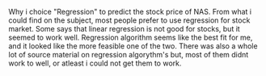 Why i choice "Regression" to predict the stock price of NAS.
From what i could find on the subject, most people prefer to use regression for stock market.
Some says that linear regression is not good for stocks, but it seemed to work well.
Regression algorithm seems like the best fit for me, and it looked like the more feasible one of the two.
There was also a whole lot of source material on regression algorythm's but, most of them didnt work to well, or atleast i could not get them to work.
